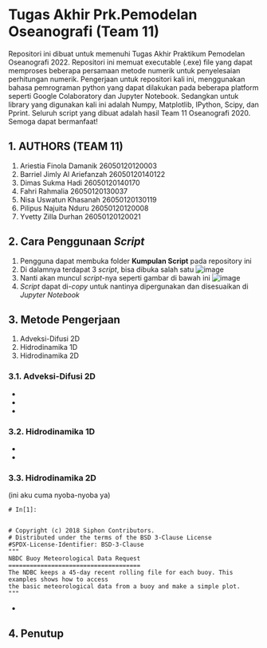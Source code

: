 # Tugas Akhir Prk.Pemodelan Oseanografi (Team 11)
Repositori ini dibuat untuk memenuhi Tugas Akhir Praktikum Pemodelan Oseanografi 2022. Repositori ini memuat executable (.exe) file yang dapat memproses beberapa persamaan metode numerik untuk penyelesaian perhitungan numerik. Pengerjaan untuk repositori kali ini, menggunakan bahasa pemrograman python yang dapat dilakukan pada beberapa platform seperti Google Colaboratory dan Jupyter Notebook. Sedangkan untuk library yang digunakan kali ini adalah Numpy, Matplotlib, IPython, Scipy, dan Pprint. Seluruh script yang dibuat adalah hasil Team 11 Oseanografi 2020. Semoga dapat bermanfaat!
## 1. AUTHORS (TEAM 11)
1. Ariestia Finola Damanik 26050120120003
2. Barriel Jimly Al Ariefanzah 26050120140122
3. Dimas Sukma Hadi 26050120140170
4. Fahri Rahmalia 26050120130037
5. Nisa Uswatun Khasanah 26050120130119
6. Pilipus Najuita Nduru 26050120120008
7. Yvetty Zilla Durhan 26050120120021

## 2. Cara Penggunaan _Script_
1. Pengguna dapat membuka folder **Kumpulan Script** pada repository ini
2. Di dalamnya terdapat 3 _script_, bisa dibuka salah satu
![image](https://user-images.githubusercontent.com/89583653/169198940-5e831637-1628-4be3-b0be-a87c5226ee7f.png)
3. Nanti akan muncul _script_-nya seperti gambar di bawah ini
![image](https://user-images.githubusercontent.com/89583653/169198974-f7dc70ad-7edf-4b67-85f1-3685a3914558.png)
4. _Script_ dapat di-_copy_ untuk nantinya dipergunakan dan disesuaikan di _Jupyter Notebook_

## 3. Metode Pengerjaan
1. Adveksi-Difusi 2D
2. Hidrodinamika 1D
3. Hidrodinamika 2D

### 3.1. Adveksi-Difusi 2D
-
-
-
### 3.2. Hidrodinamika 1D

-
-
### 3.3. Hidrodinamika 2D
(ini aku cuma nyoba-nyoba ya)
```
# In[1]:


# Copyright (c) 2018 Siphon Contributors.
# Distributed under the terms of the BSD 3-Clause License
#SPDX-License-Identifier: BSD-3-Clause
"""
NBDC Buoy Meteorological Data Request
=====================================
The NDBC keeps a 45-day recent rolling file for each buoy. This examples shows how to access
the basic meteorological data from a buoy and make a simple plot.
"""
```


-

## 4. Penutup
